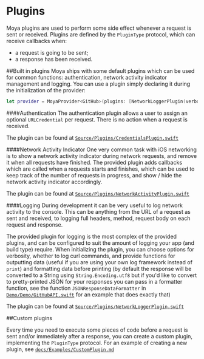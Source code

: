 Plugins
=======

Moya plugins are used to perform some side effect whenever a request is sent or received. Plugins are defined by the `PluginType` protocol, which can receive callbacks when:
- a request is going to be sent;
- a response has been received.

##Built in plugins
Moya ships with some default plugins which can be used for common functions: authentication, network activity indicator management and logging.
You can use a plugin simply declaring it during the initialization of the provider:

```swift
let provider = MoyaProvider<GitHub>(plugins: [NetworkLoggerPlugin(verbose: true)])
```

####Authentication
The authentication plugin allows a user to assign an optional `URLCredential` per request. There is no action when a request is received.

The plugin can be found at [`Source/Plugins/CredentialsPlugin.swift`](../Source/Plugins/CredentialsPlugin.swift)

####Network Activity Indicator
One very common task with iOS networking is to show a network activity indicator during network requests, and remove it when all requests have finished. The provided plugin adds callbacks which are called when a requests starts and finishes, which can be used to keep track of the number of requests in progress, and show / hide the network activity indicator accordingly.

The plugin can be found at [`Source/Plugins/NetworkActivityPlugin.swift`](../Source/Plugins/NetworkActivityPlugin.swift)

####Logging
During development it can be very useful to log network activity to the console. This can be anything from the URL of a request as sent and received, to logging full headers, method, request body on each request and response.

The provided plugin for logging is the most complex of the provided plugins, and can be configured to suit the amount of logging your app (and build type) require. When initializing the plugin, you can choose options for verbosity, whether to log curl commands, and provide functions for outputting data (useful if you are using your own log framework instead of `print`) and formatting data before printing (by default the response will be converted to a String using `String.Encoding.utf8` but if you'd like to convert to pretty-printed JSON for your responses you can pass in a formatter function, see the function `JSONResponseDataFormatter` in [`Demo/Demo/GitHubAPI.swift`](../Demo/Demo/GitHubAPI.swift) for an example that does exactly that)

The plugin can be found at [`Source/Plugins/NetworkLoggerPlugin.swift`](../Source/Plugins/NetworkLoggerPlugin.swift)

##Custom plugins

Every time you need to execute some pieces of code before a request is sent and/or immediately after a response, you can create a custom plugin, implementing the `PluginType` protocol.
For an example of creating a new plugin, see [`docs/Examples/CustomPlugin.md`](Examples/CustomPlugin.md)
